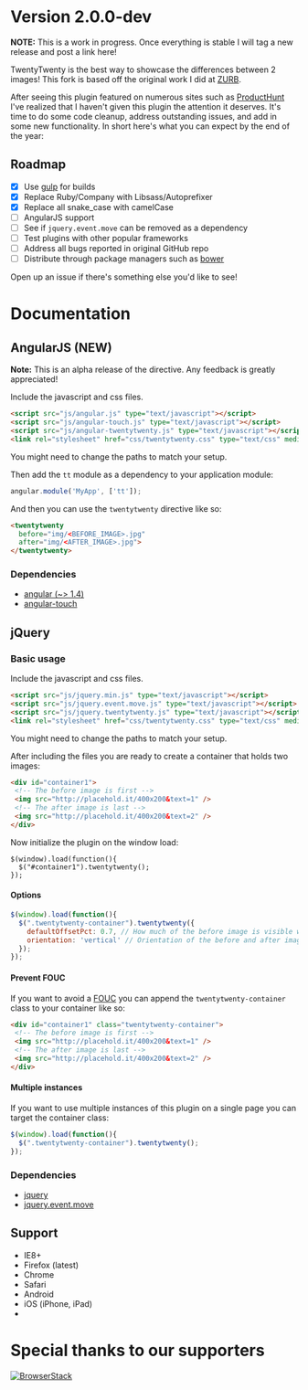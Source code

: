 # Version 2.0.0-dev

**NOTE:** This is a work in progress. Once everything is stable I will tag a new release and post a link here!

TwentyTwenty is the best way to showcase the differences between 2 images! This fork is based off the original work I did at [ZURB](http://zurb.com).

After seeing this plugin featured on numerous sites such as [ProductHunt](https://www.producthunt.com/tech/twentytwenty) I've realized that I haven't given this plugin the attention it deserves. It's time to do some code cleanup, address outstanding issues, and add in some new functionality. In short here's what you can expect by the end of the year:

## Roadmap
  - [X] Use [gulp](http://gulpjs.com/) for builds
  - [X] Replace Ruby/Company with Libsass/Autoprefixer
  - [X] Replace all snake_case with camelCase
  - [ ] AngularJS support
  - [ ] See if `jquery.event.move` can be removed as a dependency
  - [ ] Test plugins with other popular frameworks
  - [ ] Address all bugs reported in original GitHub repo
  - [ ] Distribute through package managers such as [bower](http://bower.io)

Open up an issue if there's something else you'd like to see!

# Documentation

## AngularJS (NEW)

**Note:** This is an alpha release of the directive. Any feedback is greatly appreciated!

Include the javascript and css files.

```html
<script src="js/angular.js" type="text/javascript"></script>
<script src="js/angular-touch.js" type="text/javascript"></script>
<script src="js/angular-twentytwenty.js" type="text/javascript"></script>
<link rel="stylesheet" href="css/twentytwenty.css" type="text/css" media="screen" />
```

You might need to change the paths to match your setup.

Then add the `tt` module as a dependency to your application module:

```js
angular.module('MyApp', ['tt']);
```

And then you can use the `twentytwenty` directive like so:

```html
<twentytwenty
  before="img/<BEFORE_IMAGE>.jpg" 
  after="img/<AFTER_IMAGE>.jpg">
</twentytwenty>
```

### Dependencies

  * [angular (~> 1.4)](https://angularjs.org/)
  * [angular-touch](https://docs.angularjs.org/api/ngTouch)

## jQuery

### Basic usage

Include the javascript and css files.

```html
<script src="js/jquery.min.js" type="text/javascript"></script>
<script src="js/jquery.event.move.js" type="text/javascript"></script>
<script src="js/jquery.twentytwenty.js" type="text/javascript"></script>
<link rel="stylesheet" href="css/twentytwenty.css" type="text/css" media="screen" />
``` 
You might need to change the paths to match your setup.


After including the files you are ready to create a container that holds two images:

```html
<div id="container1">
 <!-- The before image is first -->
 <img src="http://placehold.it/400x200&text=1" />
 <!-- The after image is last -->
 <img src="http://placehold.it/400x200&text=2" />
</div>
```

Now initialize the plugin on the window load:

```
$(window).load(function(){
  $("#container1").twentytwenty();
});
```

#### Options


```js
$(window).load(function(){
  $(".twentytwenty-container").twentytwenty({
    defaultOffsetPct: 0.7, // How much of the before image is visible when the page loads
    orientation: 'vertical' // Orientation of the before and after images ('horizontal' or 'vertical')
  });
});
```

#### Prevent FOUC

If you want to avoid a [FOUC](http://en.wikipedia.org/wiki/Flash_of_unstyled_content) you can append the `twentytwenty-container` class to your container like so:

```html
<div id="container1" class="twentytwenty-container">
 <!-- The before image is first -->
 <img src="http://placehold.it/400x200&text=1" />
 <!-- The after image is last -->
 <img src="http://placehold.it/400x200&text=2" />
</div>
```

#### Multiple instances

If you want to use multiple instances of this plugin on a single page you can target the container class:

```js
$(window).load(function(){
  $(".twentytwenty-container").twentytwenty();
});
```

### Dependencies

  * [jquery](http://jquery.com/)
  * [jquery.event.move](https://github.com/stephband/jquery.event.move)

## Support

- IE8+
- Firefox (latest)
- Chrome
- Safari
- Android 
- iOS (iPhone, iPad)
- 
# Special thanks to our supporters

[![BrowserStack](https://s3.amazonaws.com/assets.markhay.es/browser_stack_logo.png)](https://www.browserstack.com/)
